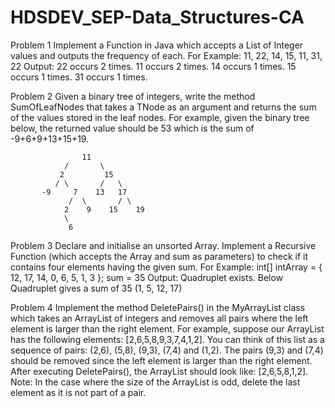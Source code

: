 # HDSDEV_SEP-Data_Structures-CA

Problem 1
Implement a Function in Java which accepts a List of Integer values and
outputs the frequency of each.
For Example:
11, 22, 14, 15, 11, 31, 22
Output:
22 occurs 2 times.
11 occurs 2 times.
14 occurs 1 times.
15 occurs 1 times.
31 occurs 1 times.


Problem 2
Given a binary tree of integers, write the method SumOfLeafNodes that takes a TNode as an
argument and returns the sum of the values stored in the leaf nodes. For example, given the
binary tree below, the returned value should be 53 which is the sum of -9+6+9+13+15+19.

                    11
                /       \
               2         15
              / \       /   \
           -9     7    13   17
                 /  \       / \
                2    9    15    19
                \
                 6
                 
                 
Problem 3
Declare and initialise an unsorted Array. Implement a Recursive Function (which
accepts the Array and sum as parameters) to check if it contains four elements
having the given sum.
For Example:
int[] intArray = { 12, 17, 14, 0, 6, 5, 1, 3 };
sum = 35
Output:
Quadruplet exists.
Below Quadruplet gives a sum of 35
(1, 5, 12, 17) 


Problem 4
Implement the method DeletePairs() in the MyArrayList class which takes an
ArrayList of integers and removes all pairs where the left element is larger than the
right element. For example, suppose our ArrayList has the following elements:
[2,6,5,8,9,3,7,4,1,2]. You can think of this list as a sequence of pairs: (2,6), (5,8),
(9,3), (7,4) and (1,2). The pairs (9,3) and (7,4) should be removed since the left
element is larger than the right element. After executing DeletePairs(), the ArrayList
should look like: [2,6,5,8,1,2].
Note: In the case where the size of the ArrayList is odd, delete the last element
as it is not part of a pair.
